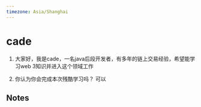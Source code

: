 ```yaml
---
timezone: Asia/Shanghai
---
```


# cade

1. 大家好，我是cade，一名java后段开发者，有多年的链上交易经验，希望能学习web 3知识并进入这个领域工作

2. 你认为你会完成本次残酷学习吗？ 可以
   
## Notes

<!-- Content_START -->

<!-- Content_END -->
